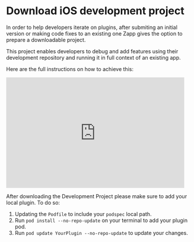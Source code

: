 # Download iOS development project

In order to help developers iterate on plugins, after submiting an initial version or making code fixes to an existing one Zapp gives the option to prepare a downloadable project.

This project enables developers to debug and add features using their development repository and running it in full context of an existing app.

Here are the full instructions on how to achieve this:

<iframe src="https://docs.google.com/presentation/d/e/2PACX-1vRBD1LkNz5SoSH8XM1DkSrFlL5k5wyLtK2uWxoqkC4Mr7aGnL3UWx1mbVhdAXj9m64ptDiB9gp-JaBX/embed?start=false&loop=false&delayms=5000" frameborder="0" width="480" height="299" allowfullscreen="true" mozallowfullscreen="true" webkitallowfullscreen="true"></iframe>

After downloading the Development Project please make sure to add your local plugin. To do so:
1. Updating the `Podfile` to include your `podspec` local path.
2. Run `pod install --no-repo-update` on your terminal to add your plugin pod.
3. Run `pod update YourPlugin --no-repo-update` to update your changes.